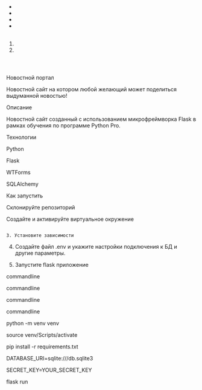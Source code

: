 #
##
##
*
*
*
*
##
1.
2.
```
```
```
```

```
```
 Новостной портал


Новостной сайт на котором любой желающий может поделиться выдуманной новостью!


 Описание

Новостной сайт созданный с использованием микрофреймворка Flask в рамках обучения по программе Python Pro.


 Технологии

 Python

 Flask

 WTForms

 SQLAlchemy


 Как запустить


 Склонируйте репозиторий

 Создайте и активируйте виртуальное окружение

``` 

3. Установите зависимости

```

4. Создайте файл .env и укажите настройки подключения к БД и другие параметры.

5. Запустите flask приложение

commandline

commandline

commandline

commandline

python -m venv venv

source venv/Scripts/activate

pip install -r requirements.txt

DATABASE_URI=sqlite:///db.sqlite3

SECRET_KEY=YOUR_SECRET_KEY

flask run